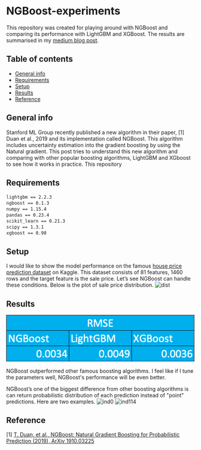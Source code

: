 # NGBoost-experiments
This repository was created for playing around with NGBoost and comparing its performance with LightGBM and XGBoost. The results are summarised in my [medium blog post](https://towardsdatascience.com/ngboost-explained-comparison-to-lightgbm-and-xgboost-fda510903e53).

## Table of contents
* [General info](#general-info)
* [Requirements](#Requirements)
* [Setup](#setup)
* [Results](#results)
* [Reference](#Reference)

## General info
Stanford ML Group recently published a new algorithm in their paper, [1] Duan et al., 2019 and its implementation called NGBoost. This algorithm includes uncertainty estimation into the gradient boosting by using the Natural gradient. This post tries to understand this new algorithm and comparing with other popular boosting algorithms, LightGBM and XGboost to see how it works in practice.
This repository 

## Requirements
```
lightgbm == 2.2.3
ngboost == 0.1.3
numpy == 1.15.4
pandas == 0.23.4
scikit_learn == 0.21.3
scipy == 1.3.1
xgboost == 0.90
```

## Setup
I would like to show the model performance on the famous [house price prediction dataset](https://www.kaggle.com/c/house-prices-advanced-regression-techniques/data) on Kaggle. This dataset consists of 81 features, 1460 rows and the target feature is the sale price. Let’s see NGBoost can handle these conditions. Below is the plot of sale price distribution.
![dist](src/resources/stored-objects/sale_price_dist.png)

## Results
![results](src/resources/stored-objects/results.png)

NGBoost outperformed other famous boosting algorithms. I feel like if I tune the parameters well, NGBoost's performance will be even better.

NGBoost’s one of the biggest difference from other boosting algorithms is can return probabilistic distribution of each prediction instead of "point" predictions. Here are two examples.
![ind0](src/resources/stored-objects/prob_dist_0.png)
![ind114](src/resources/stored-objects/prob_dist_114.png)

## Reference
[1] [T. Duan, et al., NGBoost: Natural Gradient Boosting for Probabilistic Prediction (2019), ArXiv 1910.03225](https://www.semanticscholar.org/paper/NGBoost%3A-Natural-Gradient-Boosting-for-Prediction-Duan-Avati/3b432eea984904c926e2d6cc4dc2b70753499ca5)
